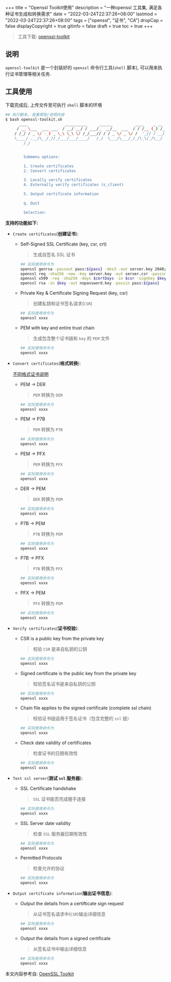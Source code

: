 +++
title = "Openssl Toolkit使用"
description = "一种openssl 工具集, 满足各种证书生成和转换需求"
date = "2022-03-24T22:37:26+08:00"
lastmod = "2022-03-24T22:37:26+08:00"
tags = ["openssl", "证书", "CA"]
dropCap = false
displayCopyright = true
gitinfo = false
draft = true
toc = true
+++

> 工具下载: [openssl-toolkit](/uploads/openssl-toolkit.sh)

## 说明
`openssl-toolkit` 是一个封装好的 `openssl` 命令行工具(`shell` 脚本), 可以用来执行证书管理等相关任务.

## 工具使用
下载完成后, 上传文件至可执行 `shell` 脚本的环境
```bash 
## 执行脚本, 查看帮助/说明内容
$ bash openssl-toolkit.sh
      ____                __________     ______          ____    _ __
     / __ \___  ___ ___  / __/ __/ / ___/_  __/__  ___  / / /__ (_) /_
    / /_/ / _ \/ -_) _ \_\ \_\ \/ /_/___// / / _ \/ _ \/ /  '_// / __/
    \____/ .__/\__/_//_/___/___/____/   /_/  \___/\___/_/_/\_\/_/\__/
        /_/


        Submenu options:

        1. Create certificates
        2. Convert certificates

        3. Locally verify certificates
        4. Externally verify certificates (s_client)

        5. Output certificate information

        q. Quit

        Selection:
```

**支持的功能如下:**
- `Create certificates`(**创建证书**):
  - Self-Signed SSL Certificate (key, csr, crt)
    
    > 生成自签名 SSL 证书
    ```bash 
    ## 实际使用命令为
    openssl genrsa -passout pass:${pass} -des3 -out server.key 2048;
    openssl req -sha256 -new -key server.key -out server.csr -passin pass:${pass};
    openssl x509 -req -sha256 -days $certDays -in $csr -signkey $key -out $crt -passin pass:${pass}
    openssl rsa -in $key -out nopassword.key -passin pass:${pass}
    ```
  - Private Key & Certificate Signing Request (key, csr)
    
    > 创建私钥和证书签名请求(`CSR`)
    ```bash 
    ## 实际使用命令为
    openssl xxxx
    ```
  - PEM with key and entire trust chain
    
    > 生成包含整个证书链和 `key` 的 `PEM` 文件
    ```bash 
    ## 实际使用命令为
    openssl xxxx
    ```

- `Convert certificates`(**格式转换**):
  
  [不同格式证书说明](need.todo2)
  - PEM -> DER
    
    > `PEM` 转换为 `DER`
    ```bash 
    ## 实际使用命令为
    openssl xxxx
    ```
  - PEM -> P7B
    
    > `PEM` 转换为 `P7B`
    ```bash 
    ## 实际使用命令为
    openssl xxxx
    ```
  - PEM -> PFX
    
    > `PEM` 转换为 `PFX`
    ```bash 
    ## 实际使用命令为
    openssl xxxx
    ```
  - DER -> PEM
    
    > `DER` 转换为 `PEM`
    ```bash 
    ## 实际使用命令为
    openssl xxxx
    ```
  - P7B -> PEM
    
    > `P7B` 转换为 `PEM`
    ```bash 
    ## 实际使用命令为
    openssl xxxx
    ```
  - P7B -> PFX
    
    > `P7B` 转换为 `PFX`
    ```bash 
    ## 实际使用命令为
    openssl xxxx
    ```
  - PFX -> PEM
    
    > `PFX` 转换为 `PEM`
    ```bash 
    ## 实际使用命令为
    openssl xxxx
    ```

- `Verify certificates`(**证书校验**):
  - CSR is a public key from the private key
    
    > 校验 `CSR` 是来自私钥的公钥
    ```bash 
    ## 实际使用命令为
    openssl xxxx
    ```
  - Signed certificate is the public key from the private key
    
    > 校验签名证书是来自私钥的公钥
    ```bash 
    ## 实际使用命令为
    openssl xxxx
    ```
  - Chain file applies to the signed certificate (complete ssl chain)
    
    > 校验证书链适用于签​​名证书（包含完整的 `ssl` 链）
    ```bash 
    ## 实际使用命令为
    openssl xxxx
    ```
  - Check date validity of certificates
    
    > 检查证书的日期有效性
    ```bash 
    ## 实际使用命令为
    openssl xxxx
    ```

- `Test ssl server`(**测试 `ssl` 服务器**):
  - SSL Certificate handshake
    
    > `SSL` 证书能否完成握手连接
    ```bash 
    ## 实际使用命令为
    openssl xxxx
    ```
  - SSL Server date validity
    
    > 检查 `SSL` 服务器日期有效性
    ```bash 
    ## 实际使用命令为
    openssl xxxx
    ```
  - Permitted Protocols
    
    > 检查允许的协议
    ```bash 
    ## 实际使用命令为
    openssl xxxx
    ```

- `Output certificate information`(**输出证书信息**):
  - Output the details from a certifticate sign request
    
    > 从证书签名请求中(`CSR`)输出详细信息
    ```bash 
    ## 实际使用命令为
    openssl xxxx
    ```
  - Output the details from a signed certificate
    
    > 从签名证书中输出详细信息
    ```bash 
    ## 实际使用命令为
    openssl xxxx
    ```
    
本文内容参考自: [OpenSSL Toolkit](https://community.microfocus.com/cyberres/edirectory/w/edirectorytips/25358/openssl-toolkit)